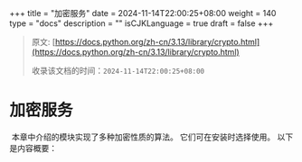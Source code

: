 +++
title = "加密服务"
date = 2024-11-14T22:00:25+08:00
weight = 140
type = "docs"
description = ""
isCJKLanguage = true
draft = false
+++

> 原文: [https://docs.python.org/zh-cn/3.13/library/crypto.html](https://docs.python.org/zh-cn/3.13/library/crypto.html)
>
> 收录该文档的时间：`2024-11-14T22:00:25+08:00`

# 加密服务

​	本章中介绍的模块实现了多种加密性质的算法。 它们可在安装时选择使用。 以下是内容概要：
